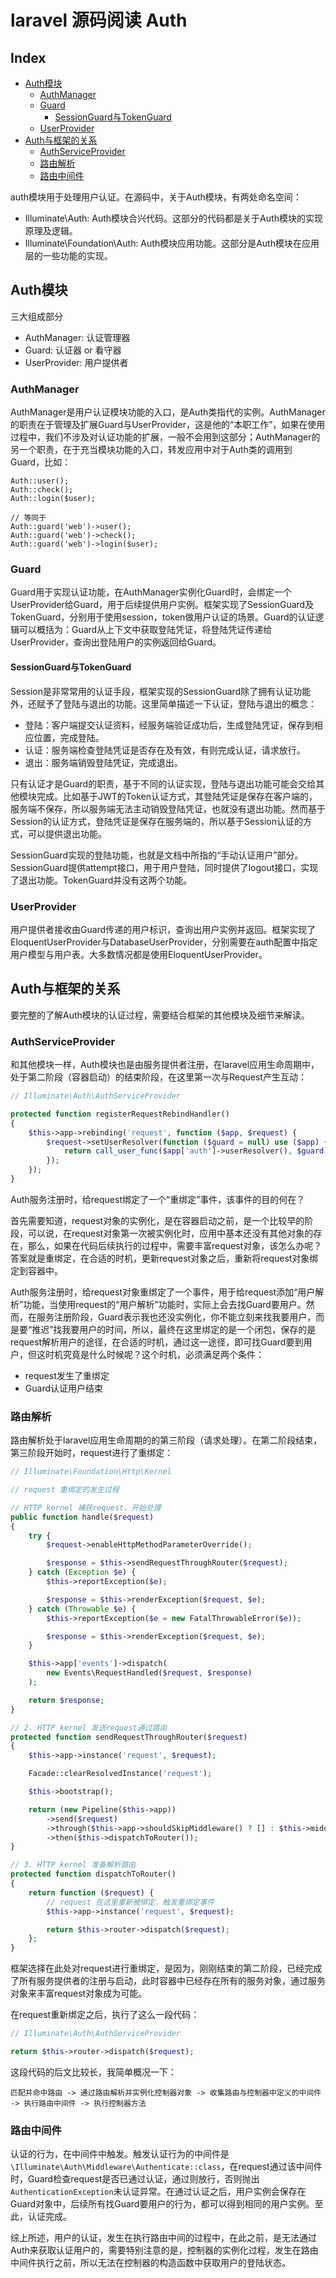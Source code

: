 # laravel 源码阅读 Auth

## Index
 - [Auth模块](#Auth模块)
    - [AuthManager](#AuthManager)
    - [Guard](#Guard)
        - [SessionGuard与TokenGuard](#SessionGuard与TokenGuard)
    - [UserProvider](#UserProvider)
 - [Auth与框架的关系](#Auth与框架的关系)
    - [AuthServiceProvider](#AuthServiceProvider)
    - [路由解析](#路由解析)
    - [路由中间件](#路由中间件)

auth模块用于处理用户认证。在源码中，关于Auth模块，有两处命名空间：
 - Illuminate\Auth: Auth模块合兴代码。这部分的代码都是关于Auth模块的实现原理及逻辑。
 - Illuminate\Foundation\Auth: Auth模块应用功能。这部分是Auth模块在应用层的一些功能的实现。

## Auth模块
三大组成部分
 - AuthManager: 认证管理器
 - Guard: 认证器 or 看守器
 - UserProvider: 用户提供者

### AuthManager
AuthManager是用户认证模块功能的入口，是Auth类指代的实例。AuthManager的职责在于管理及扩展Guard与UserProvider，这是他的“本职工作”，如果在使用过程中，我们不涉及对认证功能的扩展，一般不会用到这部分；AuthManager的另一个职责，在于充当模块功能的入口，转发应用中对于Auth类的调用到Guard，比如：

```
Auth::user();
Auth::check();
Auth::login($user);

// 等同于
Auth::guard('web')->user();
Auth::guard('web')->check();
Auth::guard('web')->login($user);
```

### Guard
Guard用于实现认证功能，在AuthManager实例化Guard时，会绑定一个UserProvider给Guard，用于后续提供用户实例。框架实现了SessionGuard及TokenGuard，分别用于使用session，token做用户认证的场景。Guard的认证逻辑可以概括为：Guard从上下文中获取登陆凭证，将登陆凭证传递给UserProvider，查询出登陆用户的实例返回给Guard。

#### SessionGuard与TokenGuard
Session是非常常用的认证手段，框架实现的SessionGuard除了拥有认证功能外，还赋予了登陆与退出的功能。这里简单描述一下认证，登陆与退出的概念：
 - 登陆：客户端提交认证资料，经服务端验证成功后，生成登陆凭证，保存到相应位置，完成登陆。
 - 认证：服务端检查登陆凭证是否存在及有效，有则完成认证，请求放行。
 - 退出：服务端销毁登陆凭证，完成退出。

只有认证才是Guard的职责，基于不同的认证实现，登陆与退出功能可能会交给其他模块完成。比如基于JWT的Token认证方式，其登陆凭证是保存在客户端的，服务端不保存，所以服务端无法主动销毁登陆凭证，也就没有退出功能。然而基于Session的认证方式，登陆凭证是保存在服务端的，所以基于Session认证的方式，可以提供退出功能。

SessionGuard实现的登陆功能，也就是文档中所指的“手动认证用户”部分。SessionGuard提供attempt接口，用于用户登陆，同时提供了logout接口，实现了退出功能。TokenGuard并没有这两个功能。

### UserProvider
用户提供者接收由Guard传递的用户标识，查询出用户实例并返回。框架实现了EloquentUserProvider与DatabaseUserProvider，分别需要在auth配置中指定用户模型与用户表。大多数情况都是使用EloquentUserProvider。

## Auth与框架的关系
要完整的了解Auth模块的认证过程，需要结合框架的其他模块及细节来解读。

### AuthServiceProvider
和其他模块一样，Auth模块也是由服务提供者注册，在laravel应用生命周期中，处于第二阶段（容器启动）的结束阶段，在这里第一次与Request产生互动：

```php
// Illuminate\Auth\AuthServiceProvider

protected function registerRequestRebindHandler()
{
    $this->app->rebinding('request', function ($app, $request) {
        $request->setUserResolver(function ($guard = null) use ($app) {
            return call_user_func($app['auth']->userResolver(), $guard);
        });
    });
}
```
Auth服务注册时，给request绑定了一个“重绑定”事件，该事件的目的何在？

首先需要知道，request对象的实例化，是在容器启动之前，是一个比较早的阶段，可以说，在request对象第一次被实例化时，应用中基本还没有其他对象的存在，那么，如果在代码后续执行的过程中，需要丰富request对象，该怎么办呢？答案就是重绑定，在合适的时机，更新request对象之后，重新将request对象绑定到容器中。

Auth服务注册时，给request对象重绑定了一个事件，用于给request添加“用户解析”功能，当使用request的“用户解析”功能时，实际上会去找Guard要用户。然而，在服务注册阶段，Guard表示我也还没实例化，你不能立刻来找我要用户，而是要“推迟”找我要用户的时间，所以，最终在这里绑定的是一个闭包，保存的是request解析用户的途径，在合适的时机，通过这一途径，即可找Guard要到用户，但这时机究竟是什么时候呢？这个时机，必须满足两个条件：
 - request发生了重绑定
 - Guard认证用户结束

### 路由解析
路由解析处于laravel应用生命周期的的第三阶段（请求处理）。在第二阶段结束，第三阶段开始时，request进行了重绑定：

```php
// Illuminate\Foundation\Http\Kernel

// request 重绑定的发生过程

// HTTP kernel 捕获request，开始处理
public function handle($request)
{
    try {
        $request->enableHttpMethodParameterOverride();

        $response = $this->sendRequestThroughRouter($request);
    } catch (Exception $e) {
        $this->reportException($e);

        $response = $this->renderException($request, $e);
    } catch (Throwable $e) {
        $this->reportException($e = new FatalThrowableError($e));

        $response = $this->renderException($request, $e);
    }

    $this->app['events']->dispatch(
        new Events\RequestHandled($request, $response)
    );

    return $response;
}

// 2. HTTP kernel 发送request通过路由
protected function sendRequestThroughRouter($request)
{
    $this->app->instance('request', $request);

    Facade::clearResolvedInstance('request');

    $this->bootstrap();

    return (new Pipeline($this->app))
        ->send($request)
        ->through($this->app->shouldSkipMiddleware() ? [] : $this->middleware)
        ->then($this->dispatchToRouter());
}

// 3. HTTP kernel 准备解析路由
protected function dispatchToRouter()
{
    return function ($request) {
        // request 在这里重新被绑定，触发重绑定事件
        $this->app->instance('request', $request);

        return $this->router->dispatch($request);
    };
}
```

框架选择在此处对request进行重绑定，是因为，刚刚结束的第二阶段，已经完成了所有服务提供者的注册与启动，此时容器中已经存在所有的服务对象，通过服务对象来丰富request对象成为可能。

在request重新绑定之后，执行了这么一段代码：

```php
// Illuminate\Auth\AuthServiceProvider

return $this->router->dispatch($request);
```

这段代码的后文比较长，我简单概况一下：

```
匹配并命中路由 -> 通过路由解析并实例化控制器对象 -> 收集路由与控制器中定义的中间件 -> 执行路由中间件 -> 执行控制器方法
```

### 路由中间件
认证的行为，在中间件中触发。触发认证行为的中间件是`\Illuminate\Auth\Middleware\Authenticate::class`，在request通过该中间件时，Guard检查request是否已通过认证，通过则放行，否则抛出`AuthenticationException`未认证异常。在通过认证之后，用户实例会保存在Guard对象中，后续所有找Guard要用户的行为，都可以得到相同的用户实例。至此，认证完成。

综上所述，用户的认证，发生在执行路由中间的过程中，在此之前，是无法通过Auth来获取认证用户的，需要特别注意的是，控制器的实例化过程，发生在路由中间件执行之前，所以无法在控制器的构造函数中获取用户的登陆状态。
